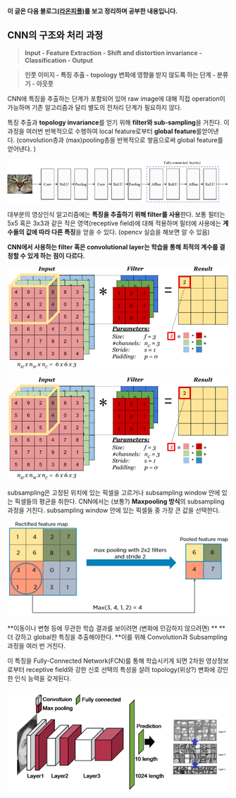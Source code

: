 **이 글은 다음 블로그[(라온피플)](https://laonple.blog.me/220608018546)를 보고 정리하며 공부한 내용입니다.**

 
 

## **CNN의 구조와 처리 과정**

> **Input - Feature Extraction - Shift and distortion invariance - Classification - Output**

> **인풋 이미지 - 특징 추출 - topology 변화에 영향을 받지 않도록 하는 단계 - 분류기 - 아웃풋**

CNN에 특징을 추출하는 단계가 포함되어 있어 raw image에 대해 직접 operation이 가능하며 기존 알고리즘과 달리 별도의 전처리 단계가 필요하지 않다.

특징 추출과 **topology invariance**를 얻기 위해 **filter와 sub-sampling**을 거친다. 이 과정을 여러번 반복적으로 수행하여 local feature로부터 **global feature**를얻어낸다. (convolution층과 (max)pooling층을 반복적으로 쌓음으로써 global feature를 얻어낸다. )

![CNN_Arch](./cnn-img/CNN_Arch.png)

대부분의 영상인식 알고리즘에는 **특징을 추출하기 위해 filter를 사용**한다. 보통 필터는 5x5 혹은 3x3과 같은 작은 영역(receptive field)에 대해 적용하며 필터에 사용에는 **계수들의 값에 따라 다른 특징**을 얻을 수 있다. (opencv 실습을 해보면 알 수 있음)

**CNN에서 사용하는 filter 혹은 convolutional layer는 학습을 통해 최적의 계수를 결정할 수 있게 하는 점이 다르다.** 

![RGB_filter](./cnn-img/RGB_filter.png)

![filters](./cnn-img/filters.png)

subsampling은 고정된 위치에 있는 픽셀을 고르거나 subsampling window 안에 있는 픽셀들의 평균을 취한다. CNN에서는 (보통?) **Maxpooling 방식**의 subsampling 과정을 거친다. subsampling window 안에 있는 픽셀들 중 가장 큰 값을 선택한다. 

![maxpooling](./cnn-img/maxpooling.png)

**이동이나 변형 등에 무관한 학습 결과를 보이려면 (변화에 민감하지 않으려면) ** **더 강하고 global한 특징을 추출해야한다. **이를 위해 Convolution과 Subsampling 과정을 여러 번 거친다. 

이 특징을 Fully-Connected Network(FCN)를 통해 학습시키게 되면 2차원 영상정보로부터 receptive field와 강한 신호 선택의 특성을 살려 topology(위상?) 변화에 강인한 인식 능력을 갖게된다. 

![FullyConnected](./cnn-img/FullyConnected.png)
